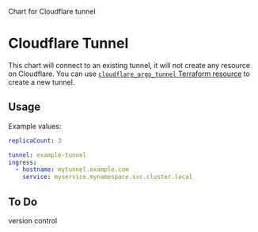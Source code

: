 Chart for Cloudflare tunnel

# Cloudflare Tunnel

This chart will connect to an existing tunnel, it will not create any resource on Cloudflare.
You can use [`cloudflare_argo_tunnel` Terraform resource](https://registry.terraform.io/providers/cloudflare/cloudflare/latest/docs/resources/argo_tunnel) to create a new tunnel.

## Usage

Example values:

```yaml
replicaCount: 3

tunnel: example-tunnel
ingress:
  - hostname: mytunnel.example.com
    service: myservice.mynamespace.svc.cluster.local
```

## To Do
version control
